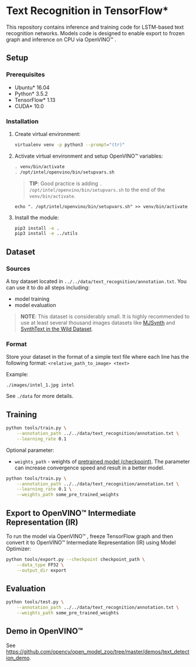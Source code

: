 # Text Recognition in TensorFlow*

This repository contains inference and training code for LSTM-based text recognition networks.
Models code is designed to enable export to frozen graph and inference on CPU via OpenVINO™ .

## Setup

### Prerequisites

* Ubuntu\* 16.04
* Python\* 3.5.2
* TensorFlow\* 1.13
* CUDA\* 10.0

### Installation

1. Create virtual environment:  
    ```bash
    virtualenv venv -p python3 --prompt="(tr)"
    ```

2. Activate virtual environment and setup OpenVINO™  variables:   
    ```bash
    . venv/bin/activate
    . /opt/intel/openvino/bin/setupvars.sh
    ```
    > **TIP**: Good practice is adding `. /opt/intel/openvino/bin/setupvars.sh` to the end of the `venv/bin/activate`.
    ```
    echo ". /opt/intel/openvino/bin/setupvars.sh" >> venv/bin/activate
    ```

3. Install the module:
    ```bash
    pip3 install -e .
    pip3 install -e ../utils
    ```

## <a name="Dataset"> Dataset </a>

### Sources

A toy dataset located in `../../data/text_recognition/annotation.txt`. You can use it to do all steps including:
* model training
* model evaluation

> **NOTE**: This dataset is considerably small. It is highly recommended to use  at least several thousand images datasets like [MJSynth](https://www.robots.ox.ac.uk/~vgg/data/text/) and [SynthText in the Wild Dataset](http://www.robots.ox.ac.uk/~vgg/data/scenetext/).


### Format

Store your dataset in the format of a simple text file where each line has the following format:
`<relative_path_to_image> <text>`

Example:

`./images/intel_1.jpg intel`

See `./data` for more details.

## Training

```bash
python tools/train.py \
    --annotation_path ../../data/text_recognition/annotation.txt \
    --learning_rate 0.1
```

Optional parameter:
* `weights_path` - weights of [pretrained model (checkpoint)](https://download.01.org/opencv/openvino_training_extensions/models/text_recognition/text_recognition.tar.gz). The parameter can increase convergence speed and result in a better model.

```bash
python tools/train.py \
    --annotation_path ../../data/text_recognition/annotation.txt \
    --learning_rate 0.1 \
    --weights_path some_pre_trained_weights
```


## Export to OpenVINO™ Intermediate Representation (IR)

To run the model via OpenVINO™ , freeze TensorFlow graph and then convert it to OpenVINO™  Intermediate Representation
(IR) using Model Optimizer:

```bash
python tools/export.py --checkpoint checkpoint_path \
    --data_type FP32 \
    --output_dir export
```


## Evaluation

```bash
python tools/test.py \
    --annotation_path ../../data/text_recognition/annotation.txt \
    --weights_path some_pre_trained_weights
```

## Demo in OpenVINO™ 

See https://github.com/opencv/open_model_zoo/tree/master/demos/text_detection_demo.
